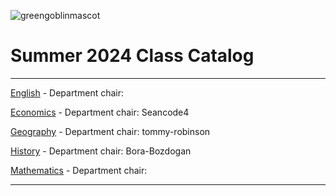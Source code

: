 ![greengoblinmascot](media/gg.jpeg)
# Summer 2024 Class Catalog
---

[English](english.md) - Department chair: <github username>

[Economics](economics.md) - Department chair: Seancode4

[Geography](geography.md) - Department chair: tommy-robinson

[History](history.md) - Department chair: Bora-Bozdogan

[Mathematics](math.md) - Department chair: <github username>

---
